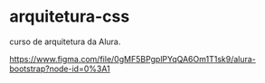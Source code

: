 # arquitetura-css
curso de arquitetura da Alura. 

https://www.figma.com/file/0gMF5BPgplPYqQA6Om1T1sk9/alura-bootstrap?node-id=0%3A1
